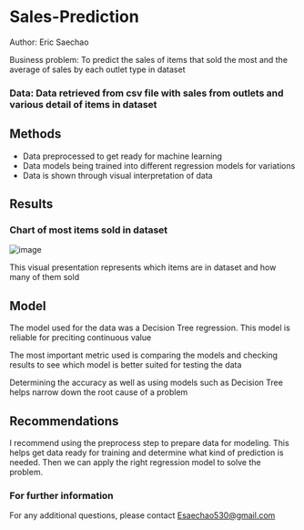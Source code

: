 # Sales-Prediction

Author: Eric Saechao

Business problem: To predict the sales of items that sold the most and the average of sales by each outlet type in dataset
### Data: Data retrieved from csv file with sales from outlets and various detail of items in dataset

## Methods
* Data preprocessed to get ready for machine learning
* Data models being trained into different regression models for variations
* Data is shown through visual interpretation of data
## Results
### Chart of most items sold in dataset
![image](https://user-images.githubusercontent.com/111465865/191916046-a31354d4-f7d6-4867-a0e5-73b88c1a20df.png)

This visual presentation represents which items are in dataset and how many of them sold

## Model
The model used for the data was a Decision Tree regression. This model is reliable for preciting continuous value

The most important metric used is comparing the models and checking results to see which model is better suited for testing the data

Determining the accuracy as well as using models such as Decision Tree helps narrow down the root cause of a problem

## Recommendations
I recommend using the preprocess step to prepare data for modeling. This helps get data ready for training and determine what kind of prediction is needed. Then we can apply the right regression model to solve the problem.

### For further information
For any additional questions, please contact Esaechao530@gmail.com
